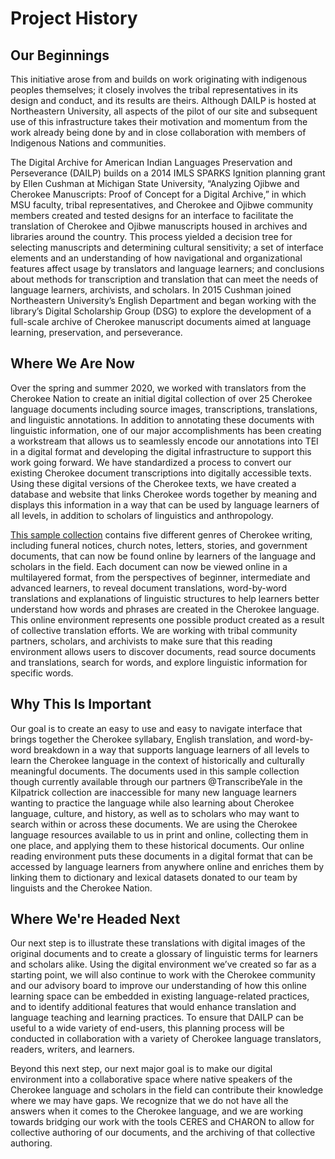 # Project History

## Our Beginnings

This initiative arose from and builds on work originating with indigenous peoples themselves; it closely involves the tribal representatives in its design and conduct, and its results are theirs. Although DAILP is hosted at Northeastern University, all aspects of the pilot of our site and subsequent use of this infrastructure takes their motivation and momentum from the work already being done by and in close collaboration with members of Indigenous Nations and communities.

The Digital Archive for American Indian Languages Preservation and Perseverance (DAILP) builds on a 2014 IMLS SPARKS Ignition planning grant by Ellen Cushman at Michigan State University, “Analyzing Ojibwe and Cherokee Manuscripts: Proof of Concept for a Digital Archive,” in which MSU faculty, tribal representatives, and Cherokee and Ojibwe community members created and tested designs for an interface to facilitate the translation of Cherokee and Ojibwe manuscripts housed in archives and libraries around the country. This process yielded a decision tree for selecting manuscripts and determining cultural sensitivity; a set of interface elements and an understanding of how navigational and organizational features affect usage by translators and language learners; and conclusions about methods for transcription and translation that can meet the needs of language learners, archivists, and scholars. In 2015 Cushman joined Northeastern University’s English Department and began working with the library’s Digital Scholarship Group (DSG) to explore the development of a full-scale archive of Cherokee manuscript documents aimed at language learning, preservation, and perseverance.

## Where We Are Now

Over the spring and summer 2020, we worked with translators from the Cherokee Nation to create an initial digital collection of over 25 Cherokee language documents including source images, transcriptions, translations, and linguistic annotations.
In addition to annotating these documents with linguistic information, one of our major accomplishments has been creating a workstream that allows us to seamlessly encode our annotations into TEI in a digital format and developing the digital infrastructure to support this work going forward.
We have standardized a process to convert our existing Cherokee document transcriptions into digitally accessible texts.
Using these digital versions of the Cherokee texts, we have created a database and website that links Cherokee words together by meaning and displays this information in a way that can be used by language learners of all levels, in addition to scholars of linguistics and anthropology.

[This sample collection](/) contains five different genres of Cherokee writing, including funeral notices, church notes, letters, stories, and government documents, that can now be found online by learners of the language and scholars in the field.
Each document can now be viewed online in a multilayered format, from the perspectives of beginner, intermediate and advanced learners, to reveal document translations, word-by-word translations and explanations of linguistic structures to help learners better understand how words and phrases are created in the Cherokee language.
This online environment represents one possible product created as a result of collective translation efforts.
We are working with tribal community partners, scholars, and archivists to make sure that this reading environment allows users to discover documents, read source documents and translations, search for words, and explore linguistic information for specific words.

## Why This Is Important

Our goal is to create an easy to use and easy to navigate interface that brings together the Cherokee syllabary, English translation, and word-by-word breakdown in a way that supports language learners of all levels to learn the Cherokee language in the context of historically and culturally meaningful documents.
The documents used in this sample collection though currently available through our partners @TranscribeYale in the Kilpatrick collection are inaccessible for many new language learners wanting to practice the language while also learning about Cherokee language, culture, and history, as well as to scholars who may want to search within or across these documents.
We are using the Cherokee language resources available to us in print and online, collecting them in one place, and applying them to these historical documents.
Our online reading environment puts these documents in a digital format that can be accessed by language learners from anywhere online and enriches them by linking them to dictionary and lexical datasets donated to our team by linguists and the Cherokee Nation.

## Where We're Headed Next

Our next step is to illustrate these translations with digital images of the original documents and to create a glossary of linguistic terms for learners and scholars alike.
Using the digital environment we’ve created so far as a starting point, we will also continue to work with the Cherokee community and our advisory board to improve our understanding of how this online learning space can be embedded in existing language-related practices, and to identify additional features that would enhance translation and language teaching and learning practices.
To ensure that DAILP can be useful to a wide variety of end-users, this planning process will be conducted in collaboration with a variety of Cherokee language translators, readers, writers, and learners.

Beyond this next step, our next major goal is to make our digital environment into a collaborative space where native speakers of the Cherokee language and scholars in the field can contribute their knowledge where we may have gaps.
We recognize that we do not have all the answers when it comes to the Cherokee language, and we are working towards bridging our work with the tools CERES and CHARON to allow for collective authoring of our documents, and the archiving of that collective authoring.
